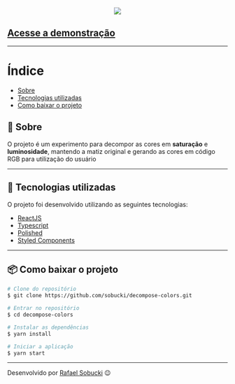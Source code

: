 <h1 align="center">
  <img src="https://ik.imagekit.io/wkhpg6dd1c/decompose_TpRszjvYy.gif">
</h1>

<h2>
<a href="https://decompose-colors.netlify.app/" target="_blank">Acesse a demonstração</a>
</h2>

---

# Índice

- [Sobre](#%EF%B8%8F-sobre)
- [Tecnologias utilizadas](#%EF%B8%8F-tecnologias-utilizadas)
- [Como baixar o projeto](#%EF%B8%8F-como-baixar-o-projeto)

## 📖️ Sobre

O projeto é um experimento para decompor as cores em **saturação** e **luminosidade**, mantendo a matiz original e gerando as cores em código RGB para utilização do usuário

---

## 🤖️ Tecnologias utilizadas

O projeto foi desenvolvido utilizando as seguintes tecnologias:

- [ReactJS](http://reactjs.org/docs/getting-started.html)
- [Typescript](https://www.typescriptlang.org/)
- [Polished](https://polished.js.org/)
- [Styled Components](https://styled-components.com/)

---

## 📦️ Como baixar o projeto

```bash
# Clone do repositório
$ git clone https://github.com/sobucki/decompose-colors.git

# Entrar no repositório
$ cd decompose-colors

# Instalar as dependências
$ yarn install

# Iniciar a aplicação
$ yarn start
```

---

Desenvolvido por [Rafael Sobucki](https://github.com/sobucki) 😉️
